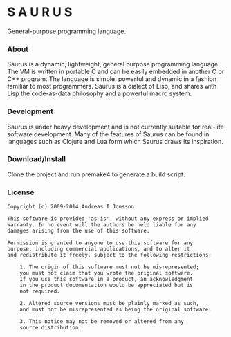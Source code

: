 S A U R U S
===========

General-purpose programming language.

### About
Saurus is a dynamic, lightweight, general purpose programming language. The VM is written in portable C and can be easily embedded in another C or C++ program. The language is simple, powerful and dynamic in a fashion familiar to most programmers. Saurus is a dialect of Lisp, and shares with Lisp the code-as-data philosophy and a powerful macro system.

### Development
Saurus is under heavy development and is not currently suitable for real-life software development. Many of the features of Saurus can be found in languages such as Clojure and Lua form which Saurus draws its inspiration.

### Download/Install
Clone the project and run premake4 to generate a build script.

### License
```
Copyright (c) 2009-2014 Andreas T Jonsson

This software is provided 'as-is', without any express or implied
warranty. In no event will the authors be held liable for any
damages arising from the use of this software.

Permission is granted to anyone to use this software for any
purpose, including commercial applications, and to alter it
and redistribute it freely, subject to the following restrictions:

    1. The origin of this software must not be misrepresented;
    you must not claim that you wrote the original software.
    If you use this software in a product, an acknowledgment
    in the product documentation would be appreciated but is
    not required.

    2. Altered source versions must be plainly marked as such,
    and must not be misrepresented as being the original software.

    3. This notice may not be removed or altered from any
    source distribution.
```
